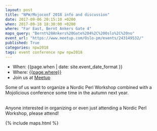 ```yaml
---
layout: post
title: "NPW/Mojoconf 2018 info and discussion"
date: 2017-09-06 20:15:10 +0200
when: 2017-09-18 18:30:00 +0200
where: "Far East, Bernt Ankers Gate 4"
maps_query: "Bernt%20Ankers%20Gate%204%2C%20Oslo%2C%20no"
event_url: "https://www.meetup.com/Oslo-pm/events/243149532/"
published: True
categories: npw2018
tags: event conference npw npw2018
---
```


* When: {{page.when | date: site.event_date_format }}
* Where: [{{page.where}}]({{site.maps_url}}{{page.maps_query}})
* Join us at [Meetup]({{page.event_url}})

Some of us want to organize a Nordic Perl Workshop combined with a Mojolicious conference some time in the autumn next year.

<br>Anyone interested in organizing or even just attending a Nordic Perl Workshop, please attend!

{% include maps.html %}
